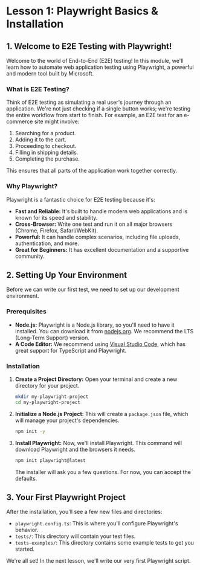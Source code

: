 # Lesson 1: Playwright Basics & Installation

## 1. Welcome to E2E Testing with Playwright!

Welcome to the world of End-to-End (E2E) testing! In this module, we'll learn how to automate web application testing using Playwright, a powerful and modern tool built by Microsoft.

### What is E2E Testing?

Think of E2E testing as simulating a real user's journey through an application. We're not just checking if a single button works; we're testing the entire workflow from start to finish. For example, an E2E test for an e-commerce site might involve:

1.  Searching for a product.
2.  Adding it to the cart.
3.  Proceeding to checkout.
4.  Filling in shipping details.
5.  Completing the purchase.

This ensures that all parts of the application work together correctly.

### Why Playwright?

Playwright is a fantastic choice for E2E testing because it's:

-   **Fast and Reliable:** It's built to handle modern web applications and is known for its speed and stability.
-   **Cross-Browser:** Write one test and run it on all major browsers (Chrome, Firefox, Safari/WebKit).
-   **Powerful:** It can handle complex scenarios, including file uploads, authentication, and more.
-   **Great for Beginners:** It has excellent documentation and a supportive community.

## 2. Setting Up Your Environment

Before we can write our first test, we need to set up our development environment.

### Prerequisites

-   **Node.js:** Playwright is a Node.js library, so you'll need to have it installed. You can download it from [nodejs.org](https://nodejs.org/). We recommend the LTS (Long-Term Support) version.
-   **A Code Editor:** We recommend using [Visual Studio Code](https://code.visualstudio.com/), which has great support for TypeScript and Playwright.

### Installation

1.  **Create a Project Directory:** Open your terminal and create a new directory for your project.
    ```bash
    mkdir my-playwright-project
    cd my-playwright-project
    ```

2.  **Initialize a Node.js Project:** This will create a `package.json` file, which will manage your project's dependencies.
    ```bash
    npm init -y
    ```

3.  **Install Playwright:** Now, we'll install Playwright. This command will download Playwright and the browsers it needs.
    ```bash
    npm init playwright@latest
    ```
    The installer will ask you a few questions. For now, you can accept the defaults.

## 3. Your First Playwright Project

After the installation, you'll see a few new files and directories:

-   `playwright.config.ts`: This is where you'll configure Playwright's behavior.
-   `tests/`: This directory will contain your test files.
-   `tests-examples/`: This directory contains some example tests to get you started.

We're all set! In the next lesson, we'll write our very first Playwright script.